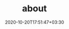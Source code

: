 ---
title: "about"
date: 2020-10-20T17:51:47+03:30
draft: false
headless: true

full_name: "Maiko Onishi / ja: 大西 舞子"
# profile_picture: "profile.png"
# cv: "cv.pdf"
# set to false if you don't want to show your blog
# blog: true

socials:
#    twitter: "YOUR_NAME"
#    github: "YOUR_NAME"
#    facebook: "YOUR_NAME"
#    linkedin: "YOUR_NAME"
#    twitch: "YOUR_NAME"
#    google_scholar: "YOUR_NAME"

interests:
    - Natural Language Processing
    - Computational Linguistics
    - Requirements Engineering

affiliations:
    - affiliation:
#        title: ""
        name: "Ochanomizu University, Shinshu University"
        email: "onishi.maiko at is.ocha.ac.jp"
#    - affiliation:
#        title: ""
#        name: "Shinshu University"
#        email: "21tf701k at shinshu-u.ac.jp"

academia:
    - course:
        institution: "Ochanomizu University"
    - course:
        degree: "Ph.D."
        major: "Computer Science"
        # start_date: "2021"
#	end_date: '2023'
#        other_info: 'supervised by Prof. Okano and Bekki.'
    - course:
        degree: "M.Sc."
#        institution: 'Ochanomizu University'
        major: 'Computer Science'
#        major: 'Humanities and Sciences - Advanced Sciences - Computer Science'
        # start_date: '2019'
        # end_date: '2021'
#        other_info: 'supervised by Prof. Bekki.'
    - course:
        degree: "B.Sc."
#        institution: 'Ochanomizu University'
        major: 'Information Science'
#        major: 'Science - Information Science'
#        minor: 'Statistics'
        # start_date: '2015'
        # end_date: '2019'
#        other_info: 'supervised by Prof. Bekki.'


# **Donec** sollicitudin, [ante][1] pulvinar tincidunt luctus, dolor mauris lobortis ex, id tincidunt metus risus nec ex. Curabitur magna mauris, facilisis vitae porttitor vitae, tincidunt sed mi. In at dui lectus. Integer ante arcu, vestibulum fermentum ante eu, maximus maximus quam. Curabitur placerat cursus posuere. Phasellus dui lorem, varius a augue non, eleifend accumsan mauris. Aenean varius posuere feugiat. In hac habitasse platea dictumst. Aenean quis ex quis nisl consequat fermentum in vitae nunc. Proin consectetur ac nulla in tempus. Maecenas enim nisi, pulvinar sit amet fermentum eget, ultrices vitae enim. Etiam vel sollicitudin felis.
# **強調**, [リンク][1]


# Donec sollicitudin, ante pulvinar tincidunt luctus, dolor mauris lobortis ex, id tincidunt metus risus nec ex. Curabitur magna mauris, facilisis vitae porttitor vitae, 


# [1]: ahadsfsa.com

---